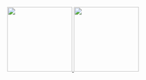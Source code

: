 <p>
  <a href="https://github.com/anuraghazra/github-readme-stats">
    <img height="150" src="https://github-readme-stats-tomokimatsubuchi.vercel.app/api?username=TomokiMatsubuchi&count_private=true&show_icons=true&theme=algolia" />
  </a>
  <a href="https://github.com/anuraghazra/github-readme-stats">
    <img height="150" src="https://github-readme-stats-tomokimatsubuchi.vercel.app/api/top-langs/?username=TomokiMatsubuchi&layout=compact&theme=algolia" />
  </a>
</p>

<img width="0" src="https://visitor-badge.glitch.me/badge?page_id=TomokiMatsubuchi.TomokiMatsubuchi" />
